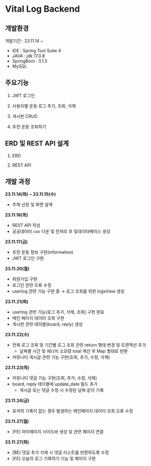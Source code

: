 # Vital Log Backend

## 개발환경

개발기간 : 23.11.14 ~ 

- IDE : Spring Tool Suite 4
- JAVA : jdk 17.0.8
- SpringBoot : 3.1.5
- MySQL 

## 주요기능

1. JWT 로그인

2. 사용자별 운동 로그 추가, 조회, 삭제

3. 게시판 CRUD

4. 추천 운동 조회하기

## ERD 및 REST API 설계

1. ERD


2. REST API


## 개발 과정

**23.11.14(화) ~ 23.11.15(수)** 
- 주제 선정 및 화면 설계

**23.11.16(목)** 
- REST API 작성
- 공공데이터 csv 다운 및 전처리 후 및데이터베이스 생성

**23.11.17(금)** 
- 추천 운동 정보 구현(information)
- JWT 로그인 구현

**23.11.20(월)** 
- 회원가입 구현
- 로그인 관련 오류 수정
- userlog 관련 기능 구현 중 → 로그 조회를 위한 logsView 생성

**23.11.21(화)** 
- userlog 관련 기능(로그 추가, 삭제, 조회) 구현 완료
- 메인 페이지 데이터 조회 구현
- 게시판 관련 테이블(board, reply) 생성

**23.11.22(수)**
- 전체 로그 조회 및 기간별 로그 조회 관련 return 형태 변경 및 트랜잭션 추가
    - 날짜별 시간 및 에너지 소모량 total 계산 후 Map 형태로 반환
- 커뮤니티 게시글 관련 기능 구현(조회, 추가, 수정, 삭제)

**23.11.23(목)**
- 커뮤니티 댓글 기능 구현(조회, 추가, 수정, 삭제)
- board, reply 테이블에 update_date 필드 추가
    - 게시글 또는 댓글 수정 시 수정된 날짜 같이 기록

**23.11.24(금)**
- 유저의 기록이 없는 경우 발생하는 메인페이지 데이터 조회 오류 수정  

**23.11.27(월)**
- [FE] 마이페이지 사이드바 생성 및 관련 페이지 연결

**23.11.27(화)**
- [BE] 댓글 추가 삭제 시 댓글 리스트를 반환하도록 수정
- [FE] 오늘의 로그 기록하기 기능 및 페이지 구현
